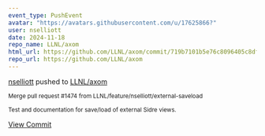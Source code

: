 ```yaml
---
event_type: PushEvent
avatar: "https://avatars.githubusercontent.com/u/17625866?"
user: nselliott
date: 2024-11-18
repo_name: LLNL/axom
html_url: https://github.com/LLNL/axom/commit/719b7101b5e76c8096405c8df63892df2be738b4
repo_url: https://github.com/LLNL/axom
---
```


<a href='https://github.com/nselliott' target='_blank'>nselliott</a> pushed to <a href='https://github.com/LLNL/axom' target='_blank'>LLNL/axom</a>

<small>Merge pull request #1474 from LLNL/feature/nselliott/external-saveload

Test and documentation for save/load of external Sidre views.</small>

<a href='https://github.com/LLNL/axom/commit/719b7101b5e76c8096405c8df63892df2be738b4' target='_blank'>View Commit</a>